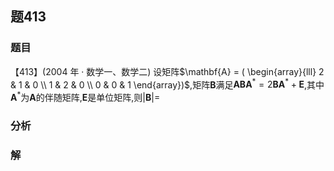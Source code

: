 ## 题413
### 题目
【413】(2004 年 · 数学一、数学二) 设矩阵$\mathbf{A} = ( \begin{array}{lll} 2 & 1 & 0 \\  1 & 2 & 0 \\  0 & 0 & 1 \end{array})$,矩阵$\mathbf{B}$满足${\mathbf{{ABA}}}^{ * } = 2{\mathbf{{BA}}}^{ * } + \mathbf{E}$,其中${\mathbf{A}}^{ * }$为$\mathbf{A}$的伴随矩阵,$\mathbf{E}$是单位矩阵,则$| \mathbf{B}|  =$ 
### 分析

### 解